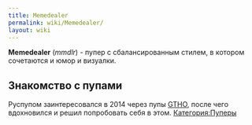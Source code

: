 ```yaml
---
title: Memedealer
permalink: wiki/Memedealer/
layout: wiki
---
```


**Memedealer** (*mmdlr*) - пупер с сбалансированным стилем, в котором
сочетаются и юмор и визуалки.

## **Знакомство с пупами**

Руспупом заинтересовался в 2014 через пупы
[GTHO](http://ru.ruspoop.wikia.com/wiki/TheGetthehellout?li_source=LI&li_medium=wikia-footer-wiki-rec),
после чего вдохновился и решил попробовать себя в этом.
[Категория:Пуперы](Категория:Пуперы "wikilink")
